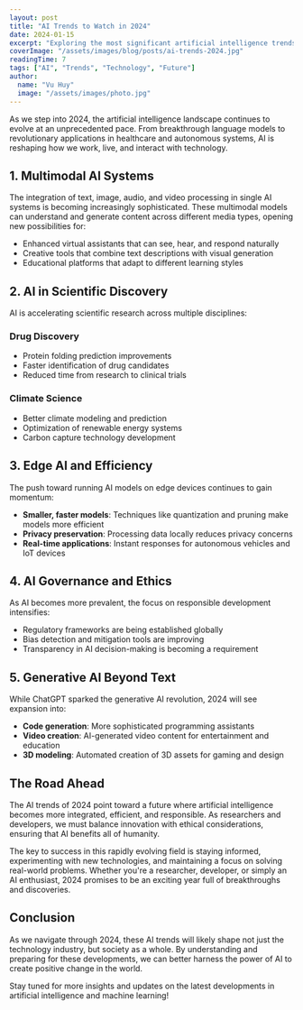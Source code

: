 ```yaml
---
layout: post
title: "AI Trends to Watch in 2024"
date: 2024-01-15
excerpt: "Exploring the most significant artificial intelligence trends that will shape the technology landscape in 2024."
coverImage: "/assets/images/blog/posts/ai-trends-2024.jpg"
readingTime: 7
tags: ["AI", "Trends", "Technology", "Future"]
author:
  name: "Vu Huy"
  image: "/assets/images/photo.jpg"
---
```


As we step into 2024, the artificial intelligence landscape continues to evolve at an unprecedented pace. From breakthrough language models to revolutionary applications in healthcare and autonomous systems, AI is reshaping how we work, live, and interact with technology.

## 1. Multimodal AI Systems

The integration of text, image, audio, and video processing in single AI systems is becoming increasingly sophisticated. These multimodal models can understand and generate content across different media types, opening new possibilities for:

- Enhanced virtual assistants that can see, hear, and respond naturally
- Creative tools that combine text descriptions with visual generation
- Educational platforms that adapt to different learning styles

## 2. AI in Scientific Discovery

AI is accelerating scientific research across multiple disciplines:

### Drug Discovery
- Protein folding prediction improvements
- Faster identification of drug candidates
- Reduced time from research to clinical trials

### Climate Science
- Better climate modeling and prediction
- Optimization of renewable energy systems
- Carbon capture technology development

## 3. Edge AI and Efficiency

The push toward running AI models on edge devices continues to gain momentum:

- **Smaller, faster models**: Techniques like quantization and pruning make models more efficient
- **Privacy preservation**: Processing data locally reduces privacy concerns
- **Real-time applications**: Instant responses for autonomous vehicles and IoT devices

## 4. AI Governance and Ethics

As AI becomes more prevalent, the focus on responsible development intensifies:

- Regulatory frameworks are being established globally
- Bias detection and mitigation tools are improving
- Transparency in AI decision-making is becoming a requirement

## 5. Generative AI Beyond Text

While ChatGPT sparked the generative AI revolution, 2024 will see expansion into:

- **Code generation**: More sophisticated programming assistants
- **Video creation**: AI-generated video content for entertainment and education
- **3D modeling**: Automated creation of 3D assets for gaming and design

## The Road Ahead

The AI trends of 2024 point toward a future where artificial intelligence becomes more integrated, efficient, and responsible. As researchers and developers, we must balance innovation with ethical considerations, ensuring that AI benefits all of humanity.

The key to success in this rapidly evolving field is staying informed, experimenting with new technologies, and maintaining a focus on solving real-world problems. Whether you're a researcher, developer, or simply an AI enthusiast, 2024 promises to be an exciting year full of breakthroughs and discoveries.

## Conclusion

As we navigate through 2024, these AI trends will likely shape not just the technology industry, but society as a whole. By understanding and preparing for these developments, we can better harness the power of AI to create positive change in the world.

Stay tuned for more insights and updates on the latest developments in artificial intelligence and machine learning!